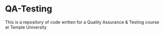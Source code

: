 # QA-Testing
This is a repository of code written for a Quality Assurance &amp; Testing course at Temple University
